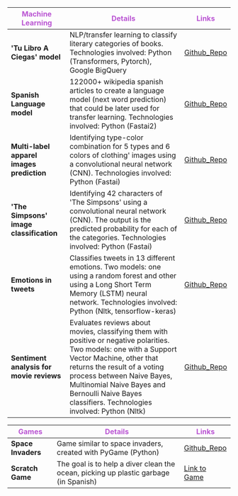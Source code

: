 <b><font color="MEDIUMORCHID"> Machine Learning </font></b>| <b><font color="MEDIUMORCHID">Details</font></b> | <b><font color="MEDIUMORCHID">Links </font></b>
--------------- | --------------- | --------------- 
<b> 'Tu Libro A Ciegas' model </b> | NLP/transfer learning to classify literary categories of books. Technologies involved: Python (Transformers, Pytorch), Google BigQuery | [Github_Repo](https://github.com/Tu-Libro-a-Ciegas/TLAC_model)
<b> Spanish Language model </b> | 122000+ wikipedia spanish articles to create a language model (next word prediction) that could be later used for transfer learning. Technologies involved: Python (Fastai2) |  [Github_Repo](https://github.com/alejandraberbesi/es_wiki_lm)
<b> Multi-label apparel images prediction </b> | Identifying type-color combination for 5 types and 6 colors of clothing' images using a convolutional neural network (CNN). Technologies involved: Python (Fastai) |  [Github_Repo](https://github.com/alejandraberbesi/apparel_image)
<b> 'The Simpsons' image classification </b> | Identifying 42 characters of 'The Simpsons' using a convolutional neural network (CNN). The output is the predicted probability for each of the categories. Technologies involved: Python (Fastai) | [Github_Repo](https://github.com/alejandraberbesi/image_classification_FA)
<b> Emotions in tweets </b>| Classifies tweets in 13 different emotions. Two models: one using a random forest and other using a Long Short Term Memory (LSTM) neural network. Technologies involved: Python (Nltk, tensorflow-keras) | [Github_Repo](https://github.com/alejandraberbesi/emotions_in_tweets)
<b> Sentiment analysis for movie reviews </b> | Evaluates reviews about movies, classifying them with positive or negative polarities. Two models: one with a Support Vector Machine, other that returns the result of a voting process between Naive Bayes, Multinomial Naive Bayes and Bernoulli Naive Bayes classifiers. Technologies involved: Python (Nltk) |[Github_Repo](https://github.com/alejandraberbesi/sentiment_analysis_movie_reviews)

<b><font color="MEDIUMORCHID"> Games </font></b>| <b><font color="MEDIUMORCHID">Details </font></b>| <b><font color="MEDIUMORCHID">Links </font></b>
--------------- | --------------- | --------------- 
<b> Space Invaders </b>| Game similar to space invaders, created with PyGame (Python) |[Github_Repo](https://github.com/alejandraberbesi/PyGame_Tutorial)
<b> Scratch Game </b> | The goal is to help a diver clean the ocean, picking up plastic garbage (in Spanish)| [ Link to Game ](https://scratch.mit.edu/projects/515213751/)
